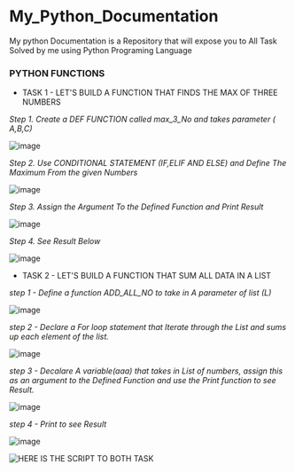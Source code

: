 # My_Python_Documentation
My python Documentation is a Repository that will expose you to All Task Solved by me using Python Programing Language

###  PYTHON FUNCTIONS

+ TASK 1 - LET'S BUILD A FUNCTION THAT FINDS THE MAX OF THREE NUMBERS

_Step 1. Create a DEF FUNCTION  called max_3_No and takes parameter ( A,B,C)_

![image](https://github.com/Bumzeal/My_Python_Documentation/assets/78567274/e1e9e825-7035-4f65-bc50-4dfa8d16aeb6)

_Step 2. Use CONDITIONAL STATEMENT (IF,ELIF AND ELSE) and Define The Maximum From the given Numbers_

![image](https://github.com/Bumzeal/My_Python_Documentation/assets/78567274/40daa8d6-a408-4dcc-a8e7-15a537e1c28b)

_Step 3. Assign the Argument To the Defined Function and Print Result_

![image](https://github.com/Bumzeal/My_Python_Documentation/assets/78567274/1a488968-a840-45b6-af2c-99e2697722d3)

_Step 4. See Result Below_

![image](https://github.com/Bumzeal/My_Python_Documentation/assets/78567274/419babd4-d0c1-48ff-98e8-3d7738170d2b)






+ TASK 2 - LET'S BUILD A FUNCTION THAT SUM ALL DATA IN A LIST

_step 1 - Define a function ADD_ALL_NO to take in A parameter of list (L)_

![image](https://github.com/Bumzeal/My_Python_Documentation/assets/78567274/37838086-010b-4e5a-92a1-59f194d7f788)

_step 2 - Declare a  For loop statement that Iterate through the List and sums up each element of the list._

![image](https://github.com/Bumzeal/My_Python_Documentation/assets/78567274/ce2ad6e3-d950-404f-9288-8e60afdea53a)

_step 3 - Decalare A variable(aaa) that takes in List of numbers, assign this as an argument to the Defined Function and use the Print function to see Result._

![image](https://github.com/Bumzeal/My_Python_Documentation/assets/78567274/a6a8edde-c9eb-4649-a0e4-02843879e15b)

_step 4 - Print to see Result_

![image](https://github.com/Bumzeal/My_Python_Documentation/assets/78567274/ebac9b0e-9e4b-4023-90d3-e3e0297a0ef8)


![HERE IS THE SCRIPT TO BOTH TASK](https://github.com/Bumzeal/My_Python_Documentation/blob/main/Python%20Task%201.ipynb)



